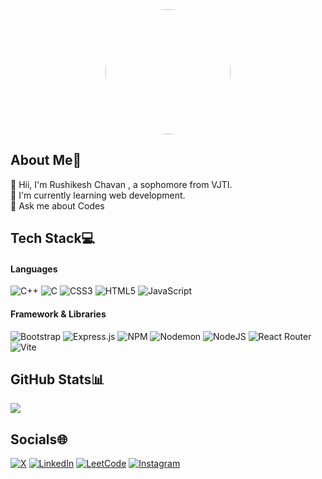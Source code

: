 <div align="center">
      <img width=200 style="border-radius:50%" src="https://avatars.githubusercontent.com/rushichavan21"/>
    </div>
    
    

## About Me💫

👋 Hii, I'm Rushikesh Chavan  , a sophomore from VJTI. <br>🌱 I'm currently learning web development.<br>  💬 Ask me about Codes<br>  

## Tech Stack💻 

#### Languages

![C++](https://img.shields.io/badge/c++-%2300599C.svg?style=for-the-badge&logo=c%2B%2B&logoColor=white) ![C](https://img.shields.io/badge/c-%2300599C.svg?style=for-the-badge&logo=c&logoColor=white) ![CSS3](https://img.shields.io/badge/css3-%231572B6.svg?style=for-the-badge&logo=css3&logoColor=white) ![HTML5](https://img.shields.io/badge/html5-%23E34F26.svg?style=for-the-badge&logo=html5&logoColor=white) ![JavaScript](https://img.shields.io/badge/javascript-%23323330.svg?style=for-the-badge&logo=javascript&logoColor=%23F7DF1E)

#### Framework & Libraries

![Bootstrap](https://img.shields.io/badge/bootstrap-%238511FA.svg?style=for-the-badge&logo=bootstrap&logoColor=white) ![Express.js](https://img.shields.io/badge/express.js-%23404d59.svg?style=for-the-badge&logo=express&logoColor=%2361DAFB) ![NPM](https://img.shields.io/badge/NPM-%23CB3837.svg?style=for-the-badge&logo=npm&logoColor=white) ![Nodemon](https://img.shields.io/badge/NODEMON-%23323330.svg?style=for-the-badge&logo=nodemon&logoColor=%BBDEAD) ![NodeJS](https://img.shields.io/badge/node.js-6DA55F?style=for-the-badge&logo=node.js&logoColor=white) ![React Router](https://img.shields.io/badge/React_Router-CA4245?style=for-the-badge&logo=react-router&logoColor=white) ![Vite](https://img.shields.io/badge/vite-%23646CFF.svg?style=for-the-badge&logo=vite&logoColor=white)



##  GitHub Stats📊
    




![](https://github-readme-stats.vercel.app/api/top-langs/?username=rushichavan21&theme=transparent&layout=compact)
    

## Socials🌐 

[![X](https://img.shields.io/badge/X-black.svg?logo=X&logoColor=white)](https://x.com/theRushichavan) [![LinkedIn](https://img.shields.io/badge/LinkedIn-%230077B5.svg?logo=linkedin&logoColor=white)](https://linkedin.com/in/rushikesh-chavan-vjti) [![LeetCode](https://img.shields.io/badge/LeetCode-%2320232a.svg?style=normal&logo=LeetCode&logoColor=%FFA116)](https://leetcode.com/rushichavan21/) [![Instagram](https://img.shields.io/badge/Instagram-%23E4405F.svg?logo=Instagram&logoColor=white)](https://instagram.com/rushi.21)

<!-- Generate with ReadHub.md 🤝
  code with 💙 by alfaarghya-->
    
